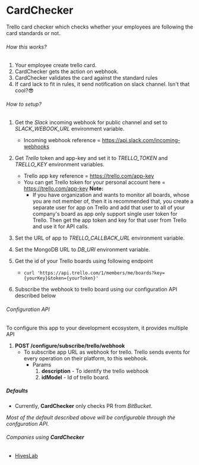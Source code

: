 # CardChecker
Trello card checker which checks whether your employees are following the card standards or not.

###### How this works?
1. Your employee create trello card.
2. CardChecker gets the action on webhook.
3. CardChecker validates the card against the standard rules
4. If card lack to fit in rules, it send notification on slack channel. Isn't that cool?😎

###### How to setup?
1. Get the *Slack* incoming webhook for public channel and set to *SLACK_WEBOOK_URL* environment variable.
    - Incoming webhook reference = https://api.slack.com/incoming-webhooks
2. Get *Trello* token and app-key and set it to *TRELLO_TOKEN* and *TRELLO_KEY* environment variables.
    - Trello app key reference = https://trello.com/app-key
    - You can get Trello token for your personal account here = https://trello.com/app-key
    **Note:**
      *  If you have organization and wants to monitor all boards, whose you are not member of, then it is recommended that, you create a separate user for app on Trello and add that user to all of your company's board as app only support single user token for Trello. Then get the app token and key for that user from Trello and use it for API calls.

3. Set the URL of app to *TRELLO_CALLBACK_URL* environment variable.
4. Set the MongoDB URL to *DB_URI* environment variable.
5. Get the id of your Trello boards using following endpoint
    - `curl 'https://api.trello.com/1/members/me/boards?key={yourKey}&token={yourToken}'`
6. Subscribe the webhook to trello board using our configuration API described below

###### Configuration API
To configure this app to your development ecosystem, it provides multiple API

1. **POST /configure/subscribe/trello/webhook**
    - To subscribe app URL as webhook for trello. Trello sends events for every operation on their platform, to this webhook.
      - Params
        1. **description** - To identify the trello webhook
        2. **idModel** - Id of trello board.

##### Defaults
- Currently, **CardChecker** only checks PR from *BitBucket*.

*Most of the default described above will be configurable through the confguration API.*

###### Companies using **CardChecker**
- [HivesLab](https://www.hiveslab.com/)
